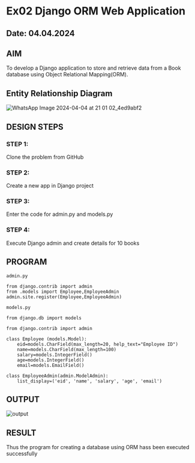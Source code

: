# Ex02 Django ORM Web Application
## Date: 04.04.2024

## AIM
To develop a Django application to store and retrieve data from a Book database using Object Relational Mapping(ORM).

## Entity Relationship Diagram

![WhatsApp Image 2024-04-04 at 21 01 02_4ed9abf2](https://github.com/DanJas10/ORM/assets/150931233/01f36ade-b7d9-4d5b-8335-9ff6d0f8fd77)

## DESIGN STEPS

### STEP 1:
Clone the problem from GitHub

### STEP 2:
Create a new app in Django project

### STEP 3:
Enter the code for admin.py and models.py

### STEP 4:
Execute Django admin and create details for 10 books

## PROGRAM
```
admin.py

from django.contrib import admin
from .models import Employee,EmployeeAdmin
admin.site.register(Employee,EmployeeAdmin)

models.py

from django.db import models

from django.contrib import admin

class Employee (models.Model):
    eid=models.CharField(max_length=20, help_text="Employee ID")
    name=models.CharField(max_length=100)
    salary=models.IntegerField()
    age=models.IntegerField()
    email=models.EmailField()

class EmployeeAdmin(admin.ModelAdmin):
    list_display=('eid', 'name', 'salary', 'age', 'email')
```

## OUTPUT

![output](https://github.com/DanJas10/ORM/assets/150931233/a1386ecb-1584-4f9e-b975-25c6a6776903)



## RESULT
Thus the program for creating a database using ORM hass been executed successfully

